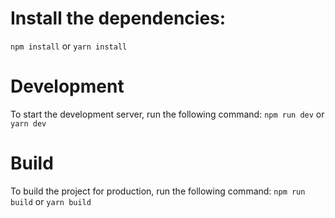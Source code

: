 # Install the dependencies:
`npm install`
or
`yarn install`

# Development
To start the development server, run the following command:
`npm run dev`
or
`yarn dev`

# Build
To build the project for production, run the following command:
`npm run build`
or
`yarn build`
